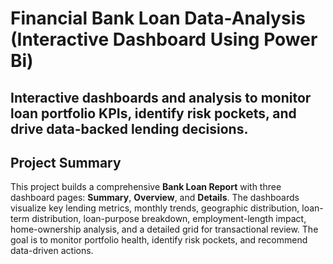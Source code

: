 # Financial Bank Loan Data-Analysis  (Interactive Dashboard Using Power Bi)

## Interactive dashboards and analysis to monitor loan portfolio KPIs, identify risk pockets, and drive data-backed lending decisions.

## Project Summary
This project builds a comprehensive **Bank Loan Report** with three dashboard pages: **Summary**, **Overview**, and **Details**. The dashboards visualize key lending metrics, monthly trends, geographic distribution, loan-term distribution, loan-purpose breakdown, employment-length impact, home-ownership analysis, and a detailed grid for transactional review. The goal is to monitor portfolio health, identify risk pockets, and recommend data-driven actions.

